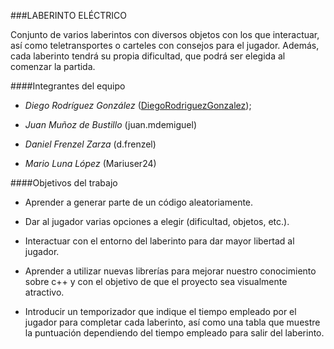 ###LABERINTO ELÉCTRICO

Conjunto de varios laberintos con diversos objetos con los que interactuar, así como teletransportes
o carteles con consejos para el jugador. Además, cada laberinto tendrá su propia dificultad, que podrá
ser elegida al comenzar la partida.

####Integrantes del equipo


- _Diego Rodríguez González_ ([DiegoRodriguezGonzalez](https://github.com/DiegoRodriguezGonzalez)); 

- _Juan Muñoz de Bustillo_ (juan.mdemiguel) 

- _Daniel Frenzel Zarza_ (d.frenzel)

- _Mario Luna López_ (Mariuser24)


####Objetivos del trabajo

- Aprender a generar parte de un código aleatoriamente.

- Dar al jugador varias opciones a elegir (dificultad, objetos, etc.).

- Interactuar con el entorno del laberinto para dar mayor libertad al jugador. 

- Aprender a utilizar nuevas librerías para mejorar nuestro conocimiento sobre c++
  y con el objetivo de que el proyecto sea visualmente atractivo.

- Introducir un temporizador que indique el tiempo empleado por el jugador para completar cada laberinto,
  así como una tabla que muestre la puntuación dependiendo del tiempo empleado para salir del laberinto.